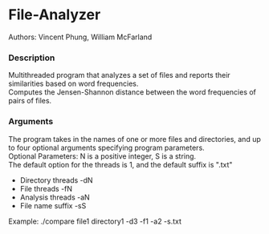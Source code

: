 # File-Analyzer #

Authors: Vincent Phung, William McFarland

### Description ###
Multithreaded program that analyzes a set of files and reports their similarities based on word frequencies.\
Computes the Jensen-Shannon distance between the word frequencies of pairs of files.


### Arguments ###
The program takes in the names of one or more files and directories, and up to four optional arguments specifying program parameters.\
Optional Parameters: N is a positive integer, S is a string.\
The default option for the threads is 1, and the default suffix is ".txt"
* Directory threads -dN
* File threads -fN
* Analysis threads -aN
* File name suffix -sS

Example: ./compare file1 directory1 -d3 -f1 -a2 -s.txt


